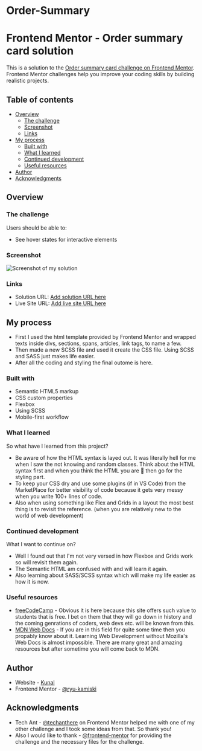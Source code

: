 # Order-Summary
# Frontend Mentor - Order summary card solution

This is a solution to the [Order summary card challenge on Frontend Mentor](https://www.frontendmentor.io/challenges/order-summary-component-QlPmajDUj). Frontend Mentor challenges help you improve your coding skills by building realistic projects. 

## Table of contents

- [Overview](#overview)
  - [The challenge](#the-challenge)
  - [Screenshot](#screenshot)
  - [Links](#links)
- [My process](#my-process)
  - [Built with](#built-with)
  - [What I learned](#what-i-learned)
  - [Continued development](#continued-development)
  - [Useful resources](#useful-resources)
- [Author](#author)
- [Acknowledgments](#acknowledgments)


## Overview

### The challenge

Users should be able to:

- See hover states for interactive elements

### Screenshot

![Screenshot of my solution](./images/ScreenShot.jpg)

### Links

- Solution URL: [Add solution URL here](https://your-solution-url.com)
- Live Site URL: [Add live site URL here](https://your-live-site-url.com)

## My process

- First I used the html template provided by Frontend Mentor and wrapped texts inside divs, sections, spans, articles, link tags, to name a few.
- Then made a new SCSS file and used it create the CSS file. Using SCSS and SASS just makes life easier.
- After all the coding and styling the final outome is here.

### Built with

- Semantic HTML5 markup
- CSS custom properties
- Flexbox
- Using SCSS 
- Mobile-first workflow

### What I learned

So what have I learned from this project?

  - Be aware of how the HTML syntax is layed out. It was literally hell for me when I saw the not knowing and random classes. Think about the HTML syntax first and when you think the HTML you are 💯 then go for the styling part.
  - To keep your CSS dry and use some plugins (if in VS Code) from the MarketPlace for better visibility of code because it gets very messy when you write 100+ lines of code. 
  - Also when using something like Flex and Grids in a layout the most best thing is to revisit the reference. (when you are relatively new to the world of web development)

### Continued development

What I want to continue on?
  - Well I found out that I'm not very versed in how Flexbox and Grids work so will revisit them again.
  - The Semantic HTML am confused with and will learn it again.
  - Also learning about SASS/SCSS syntax which will make my life easier as how it is now.

### Useful resources

- [freeCodeCamp](https://www.freecodecamp.org/) - Obvious it is here because this site offers such value to students that is free. I bet on them that they will go down in history and the coming genrations of coders, web devs etc. will be known from this.
- [MDN Web Docs](https://developer.mozilla.org/en-US/docs/Web/CSS) - If you are in this field for quite some time then you propably know about it. Learning Web Development without Mozilla's Web Docs is almost impossible. There are many great and amazing resources but after sometime you will come back to MDN.

## Author

- Website - [Kunal](https://www.your-site.com)
- Frontend Mentor - [@ryu-kamiski](https://www.frontendmentor.io/profile/yourusername)


## Acknowledgments

- Tech Ant - [@techanthere](https://www.frontendmentor.io/profile/techanthere) on Frontend Mentor helped me with one of my other challenge and I took some ideas from that. So thank you! 
- Also I would like to thank - [@frontend-mentor](https://www.frontendmentor.io/home) for providing the challenge and the necessary files for the challenge.
